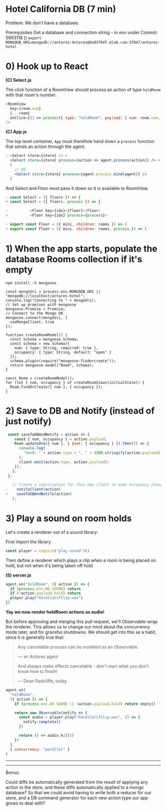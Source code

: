 # Hotel California DB (7 min)

Problem: We don't have a database.

Prerequisites Get a database and connection string - in env under
Commit: 0663118 ()
`export MONGODB_URI=mongodb://antares:4ntares@ds037047.mlab.com:37047/antares-hotel`

# 0) Hook up to React

**(C) Select.js**

The click function of a RoomView should process an action of type `holdRoom` with that room's number:

```js
<RoomView
  key={room.num}
  {...room}
  onClick={() => process({ type: "holdRoom", payload: { num: room.num, hold: true } })}
/>
```

**(C) App.js**

The top level container, `App` must therefore hand down a `process` function that sends an action through the agent.

```jsx
;-<Select store={store} /> +
  <Select store={store} process={action => agent.process(action)} /> +
  (
    // OR
    <Select store={store} process={agent.process.bind(agent)} />
  )
```

And Select and Floor must pass it down so it is available to RoomView.

```js
- const Select = ({ floors }) => {
+ const Select = ({ floors, process }) => {

-          <Floor key={idx}>{floor}</Floor>
+          <Floor key={idx} process={process}>

- export const Floor = ({ mini, children: rooms }) => (
+ export const Floor = ({ mini, children: rooms, process }) => (
```

# 1) When the app starts, populate the database Rooms collection if it's empty

`npm install -S mongoose`

```
const mongoUri = process.env.MONGODB_URI || "mongodb://localhost/antares-hotel";
console.log("Connecting to " + mongoUri);
// Set up promises with mongoose
mongoose.Promise = Promise;
// Connect to the Mongo DB
mongoose.connect(mongoUri, {
  useMongoClient: true
});
```

```
function createRoomModel() {
  const Schema = mongoose.Schema;
  const schema = new Schema({
    num: { type: String, required: true },
    occupancy: { type: String, default: "open" }
  });
  schema.plugin(require("mongoose-findorcreate"));
  return mongoose.model("Room", schema);
}

const Room = createRoomModel();
for (let { num, occupancy } of createRoomViews(initialState)) {
  Room.findOrCreate({ num }, { occupancy });
}
```

# 2) Save to DB and Notify (instead of just notify)

```js
 const saveToDBAndNotify = action => {
    const { num, occupancy } = action.payload;
    Room.updateOne({ num }, { $set: { occupancy } }).then(() => {
      console.log(
        "Send: " + action.type + ", " + JSON.stringify(action.payload)
      );
      client.emit(action.type, action.payload);
    });
   };
 };

   // Create a subscription for this new client to some occupancy changes
-    notifyClient(action)
+    saveToDBAndNotify(action)
   );
```

# 3) Play a sound on room holds

Let's create a renderer out of a sound library:

First import the library

```js
const player = require("play-sound")()
```

Then define a renderer which plays a clip
when a room is being placed on hold, but not when it's being taken off hold

**(S) server.js**

```js
agent.on("holdRoom", ({ action }) => {
  if (process.env.NO_SOUND) return
  if (!action.payload.hold) return
  player.play("hotelCalifClip.wav")
})
```

**Yay we now render holdRoom actions as audio!**

But before approving and merging this pull request, we'll Observable-wrap the renderer. This allows us to change our mind about the concurrency mode later, and for graceful shutdowns. We should get into this as a habit, since it is generally true that:

> Any cancelable process can be modeled as an Observable.
>
> — an Antares agent

> And always make effects cancelable - don't start what you don't know how to finish!
>
> — Dean Radcliffe, today

```js
agent.on(
  "holdRoom",
  ({ action }) => {
    if (process.env.NO_SOUND || !action.payload.hold) return empty()

    return new Observable(notify => {
      const audio = player.play("hotelCalifClip.wav", () => {
        notify.complete()
      })

      return () => audio.kill()
    })
  },
  { concurrency: "parallel" }
)
```

---

<!--
client/src/App.js:22:// TODO A consequence of us seeing a "holdRoom" action is
client/src/App.js:26:// TODO Create an Observable of WS setOccupancy payloads
client/src/App.js:33:// TODO When any component processes a holdRoom action, forward it via the WS.
client/src/App.js:35:// TODO After 3 seconds, release a hold on a room
client/src/App.js:37:// TODO every 5 seconds Hold a random room
client/src/App.js:38:// TODO cancel upon the first click on the document
client/src/App.js:64:// TODO Return an Observable of the objects we recieve
client/src/App.js:69:    // TODO With the objects field of the /api/rooms GET result
client/src/App.js:77:    // TODO 1) For the Observable of results from the /api/occupancy REST endpoint,
client/src/stories/index.js:41:    <p>TODO write Storybook README</p>
server.js:8:// TODO Bring in the agent
server.js:12:// TODO Define an Observable that maps processed actions of type 'holdRoom' to FSAs of type "setOccupancy"
server.js:53:// TODO Return state of store instead of hardcoded
server.js:62:// TODO Return state of store instead of hardcoded
server.js:87:// TODO Process holdRoom actions through the store so new clients
server.js:105:  // TODO link the unsubscribes
server.js:109:  // TODO subscribe to realOccupancyChanges AND simulatedOccupancyChanges
server.js:111:  // TODO "holdRoom" types of client actions are ones we went to process
server.js:125:// TODO connect an Observable of simulted occupancy changes to each new client
server.js:135:  // TODO Output messages about to be sent in the console with tap()
server.js:139:  // TODO Keep clients in sync by using share()

-->

---

Bonus:

Could diffs be automatically generated from the result of applying any action to the store, and these diffs automatically applied to a mongo database? So that we could avoid having to write both a reducer for our store, and a DB command generator for each new action type our app grows to deal with?
